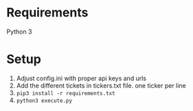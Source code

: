 # Requirements
Python 3



# Setup
1. Adjust config.ini with proper api keys and urls
2. Add the different tickets in tickers.txt file. one ticker per line
3. ```pip3 install -r requirements.txt```
4. ```python3 execute.py```
